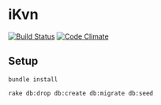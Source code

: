 # iKvn

[![Build Status](https://travis-ci.org/yevhene/ikvn.svg?branch=master)](https://travis-ci.org/yevhene/ikvn)
[![Code Climate](https://codeclimate.com/github/yevhene/ikvn/badges/gpa.svg)](https://codeclimate.com/github/yevhene/ikvn)

## Setup

```
bundle install
```

```
rake db:drop db:create db:migrate db:seed
```
